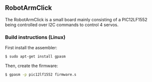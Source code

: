 ## RobotArmClick

The RobotArmClick is a small board mainly consisting of a PIC12LF1552 being
controlled over I2C commands to control 4 servos.

### Build instructions (Linux)

First install the assembler:

```sh
$ sudo apt-get install gpasm
```

Then, create the firmware:

```sh
$ gpasm -p pic12lf1552 firmware.s
```

